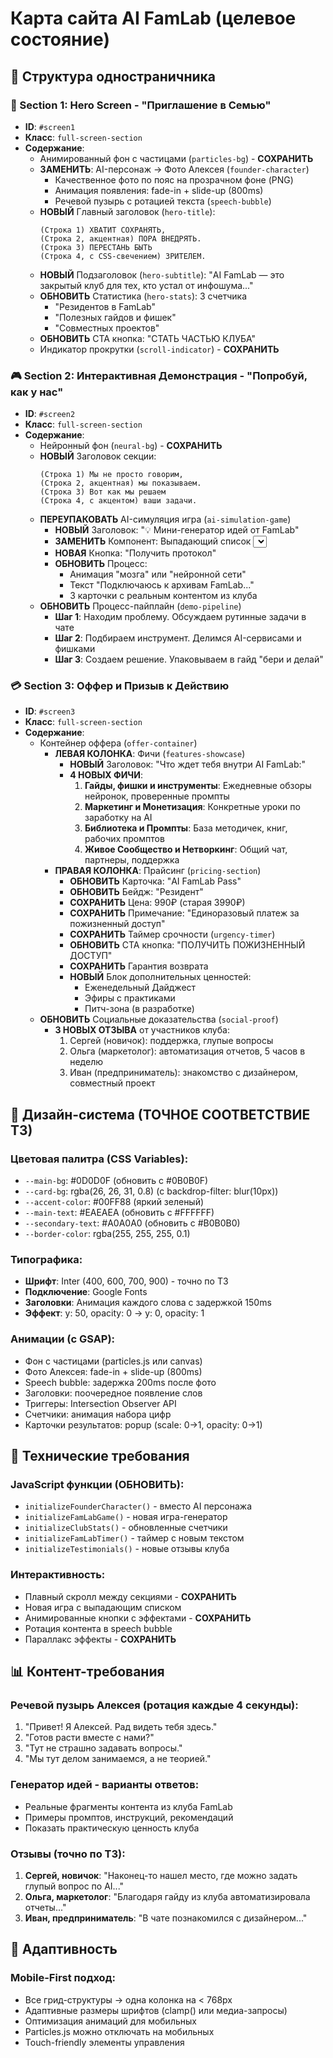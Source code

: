 # Карта сайта AI FamLab (целевое состояние)

## 📱 Структура одностраничника

### 🎯 Section 1: Hero Screen - "Приглашение в Семью"
- **ID**: `#screen1`
- **Класс**: `full-screen-section`
- **Содержание**:
  - Анимированный фон с частицами (`particles-bg`) - **СОХРАНИТЬ**
  - **ЗАМЕНИТЬ**: AI-персонаж → Фото Алексея (`founder-character`)
    - Качественное фото по пояс на прозрачном фоне (PNG)
    - Анимация появления: fade-in + slide-up (800ms)
    - Речевой пузырь с ротацией текста (`speech-bubble`)
  - **НОВЫЙ** Главный заголовок (`hero-title`):
    ```
    (Строка 1) ХВАТИТ СОХРАНЯТЬ,
    (Строка 2, акцентная) ПОРА ВНЕДРЯТЬ.
    (Строка 3) ПЕРЕСТАНЬ БЫТЬ
    (Строка 4, с CSS-свечением) ЗРИТЕЛЕМ.
    ```
  - **НОВЫЙ** Подзаголовок (`hero-subtitle`): 
    "AI FamLab — это закрытый клуб для тех, кто устал от инфошума..."
  - **ОБНОВИТЬ** Статистика (`hero-stats`): 3 счетчика
    - "Резидентов в FamLab"
    - "Полезных гайдов и фишек" 
    - "Совместных проектов"
  - **ОБНОВИТЬ** CTA кнопка: "СТАТЬ ЧАСТЬЮ КЛУБА"
  - Индикатор прокрутки (`scroll-indicator`) - **СОХРАНИТЬ**

### 🎮 Section 2: Интерактивная Демонстрация - "Попробуй, как у нас"
- **ID**: `#screen2`
- **Класс**: `full-screen-section`
- **Содержание**:
  - Нейронный фон (`neural-bg`) - **СОХРАНИТЬ**
  - **НОВЫЙ** Заголовок секции:
    ```
    (Строка 1) Мы не просто говорим,
    (Строка 2, акцентная) мы показываем.
    (Строка 3) Вот как мы решаем
    (Строка 4, с акцентом) ваши задачи.
    ```
  - **ПЕРЕУПАКОВАТЬ** AI-симуляция игра (`ai-simulation-game`)
    - **НОВЫЙ** Заголовок: "💡 Мини-генератор идей от FamLab"
    - **ЗАМЕНИТЬ** Компонент: Выпадающий список <select>
      - "Дай промпт для логотипа"
      - "Покажи AI для транскрибации" 
      - "Как автоматизировать контент-план?"
    - **НОВАЯ** Кнопка: "Получить протокол"
    - **ОБНОВИТЬ** Процесс:
      - Анимация "мозга" или "нейронной сети"
      - Текст "Подключаюсь к архивам FamLab..."
      - 3 карточки с реальным контентом из клуба
  - **ОБНОВИТЬ** Процесс-пайплайн (`demo-pipeline`)
    - **Шаг 1**: Находим проблему. Обсуждаем рутинные задачи в чате
    - **Шаг 2**: Подбираем инструмент. Делимся AI-сервисами и фишками
    - **Шаг 3**: Создаем решение. Упаковываем в гайд "бери и делай"

### 💳 Section 3: Оффер и Призыв к Действию
- **ID**: `#screen3`  
- **Класс**: `full-screen-section`
- **Содержание**:
  - Контейнер оффера (`offer-container`)
    - **ЛЕВАЯ КОЛОНКА**: Фичи (`features-showcase`)
      - **НОВЫЙ** Заголовок: "Что ждет тебя внутри AI FamLab:"
      - **4 НОВЫХ ФИЧИ**:
        1. **Гайды, фишки и инструменты**: Ежедневные обзоры нейронок, проверенные промпты
        2. **Маркетинг и Монетизация**: Конкретные уроки по заработку на AI
        3. **Библиотека и Промпты**: База методичек, книг, рабочих промптов
        4. **Живое Сообщество и Нетворкинг**: Общий чат, партнеры, поддержка
    - **ПРАВАЯ КОЛОНКА**: Прайсинг (`pricing-section`)
      - **ОБНОВИТЬ** Карточка: "AI FamLab Pass"
      - **ОБНОВИТЬ** Бейдж: "Резидент"
      - **СОХРАНИТЬ** Цена: 990₽ (старая 3990₽)
      - **СОХРАНИТЬ** Примечание: "Единоразовый платеж за пожизненный доступ"
      - **СОХРАНИТЬ** Таймер срочности (`urgency-timer`)
      - **ОБНОВИТЬ** CTA кнопка: "ПОЛУЧИТЬ ПОЖИЗНЕННЫЙ ДОСТУП"
      - **СОХРАНИТЬ** Гарантия возврата
      - **НОВЫЙ** Блок дополнительных ценностей:
        - Еженедельный Дайджест
        - Эфиры с практиками
        - Питч-зона (в разработке)
  - **ОБНОВИТЬ** Социальные доказательства (`social-proof`)
    - **3 НОВЫХ ОТЗЫВА** от участников клуба:
      1. Сергей (новичок): поддержка, глупые вопросы
      2. Ольга (маркетолог): автоматизация отчетов, 5 часов в неделю
      3. Иван (предприниматель): знакомство с дизайнером, совместный проект

## 🎨 Дизайн-система (ТОЧНОЕ СООТВЕТСТВИЕ ТЗ)

### Цветовая палитра (CSS Variables):
- `--main-bg`: #0D0D0F (обновить с #0B0B0F)
- `--card-bg`: rgba(26, 26, 31, 0.8) (с backdrop-filter: blur(10px))
- `--accent-color`: #00FF88 (яркий зеленый)
- `--main-text`: #EAEAEA (обновить с #FFFFFF)
- `--secondary-text`: #A0A0A0 (обновить с #B0B0B0)
- `--border-color`: rgba(255, 255, 255, 0.1)

### Типографика:
- **Шрифт**: Inter (400, 600, 700, 900) - точно по ТЗ
- **Подключение**: Google Fonts
- **Заголовки**: Анимация каждого слова с задержкой 150ms
- **Эффект**: y: 50, opacity: 0 → y: 0, opacity: 1

### Анимации (с GSAP):
- Фон с частицами (particles.js или canvas)
- Фото Алексея: fade-in + slide-up (800ms)
- Speech bubble: задержка 200ms после фото
- Заголовки: поочередное появление слов
- Триггеры: Intersection Observer API
- Счетчики: анимация набора цифр
- Карточки результатов: popup (scale: 0→1, opacity: 0→1)

## 🔧 Технические требования

### JavaScript функции (ОБНОВИТЬ):
- `initializeFounderCharacter()` - вместо AI персонажа
- `initializeFamLabGame()` - новая игра-генератор
- `initializeClubStats()` - обновленные счетчики
- `initializeFamLabTimer()` - таймер с новым текстом
- `initializeTestimonials()` - новые отзывы клуба

### Интерактивность:
- Плавный скролл между секциями - **СОХРАНИТЬ**
- Новая игра с выпадающим списком
- Анимированные кнопки с эффектами - **СОХРАНИТЬ**
- Ротация контента в speech bubble
- Параллакс эффекты - **СОХРАНИТЬ**

## 📊 Контент-требования

### Речевой пузырь Алексея (ротация каждые 4 секунды):
1. "Привет! Я Алексей. Рад видеть тебя здесь."
2. "Готов расти вместе с нами?"
3. "Тут не страшно задавать вопросы."
4. "Мы тут делом занимаемся, а не теорией."

### Генератор идей - варианты ответов:
- Реальные фрагменты контента из клуба FamLab
- Примеры промптов, инструкций, рекомендаций
- Показать практическую ценность клуба

### Отзывы (точно по ТЗ):
1. **Сергей, новичок**: "Наконец-то нашел место, где можно задать глупый вопрос по AI..."
2. **Ольга, маркетолог**: "Благодаря гайду из клуба автоматизировала отчеты..."
3. **Иван, предприниматель**: "В чате познакомился с дизайнером..."

## 📱 Адаптивность

### Mobile-First подход:
- Все грид-структуры → одна колонка на < 768px
- Адаптивные размеры шрифтов (clamp() или медиа-запросы)
- Оптимизация анимаций для мобильных
- Particles.js можно отключать на мобильных
- Touch-friendly элементы управления 